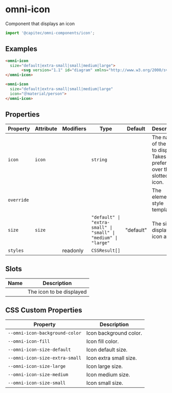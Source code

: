 # omni-icon

Component that displays an icon

```js 
import '@capitec/omni-components/icon'; 
```

## Examples

```html
<omni-icon  size="default|extra-small|small|medium|large">	   <svg version="1.1" id="diagram" xmlns="http://www.w3.org/2000/svg" xmlns:xlink="http://www.w3.org/1999/xlink" x="0px" y="0px" width="375px" height="150px"><path d="M45,11.5H33.333c0.735-1.159,1.167-2.528,1.167-4C34.5,3.364,31.136,0,27,0s-7.5,3.364-7.5,7.5c0,1.472,0.432,2.841,1.167,4H9l-9,32h54L45,11.5z M22.5,7.5C22.5,5.019,24.519,3,27,3s4.5,2.019,4.5,4.5c0,1.752-1.017,3.257-2.481,4h-4.037 C23.517,10.757,22.5,9.252,22.5,7.5z" id="control"/></svg></omni-icon>
```

```html
<omni-icon  size="default|extra-small|small|medium|large"  icon="＠material/person"></omni-icon>
```

## Properties

| Property   | Attribute | Modifiers | Type                                             | Default   | Description                                      |
|------------|-----------|-----------|--------------------------------------------------|-----------|--------------------------------------------------|
| `icon`     | `icon`    |           | `string`                                         |           | The name of the icon to display. Takes preference over the slotted icon. |
| `override` |           |           |                                                  |           | The element style template.                      |
| `size`     | `size`    |           | `"default" \| "extra-small" \| "small" \| "medium" \| "large"` | "default" | The size to display the icon at                  |
| `styles`   |           | readonly  | `CSSResult[]`                                    |           |                                                  |

## Slots

| Name | Description              |
|------|--------------------------|
|      | The icon to be displayed |

## CSS Custom Properties

| Property                       | Description            |
|--------------------------------|------------------------|
| `--omni-icon-background-color` | Icon background color. |
| `--omni-icon-fill`             | Icon fill color.       |
| `--omni-icon-size-default`     | Icon default size.     |
| `--omni-icon-size-extra-small` | Icon extra small size. |
| `--omni-icon-size-large`       | Icon large size.       |
| `--omni-icon-size-medium`      | Icon medium size.      |
| `--omni-icon-size-small`       | Icon small size.       |
